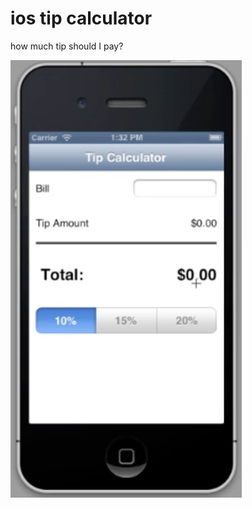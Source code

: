 ios tip calculator
==================

how much tip should I pay?

![screenshot](screenshots/ios_tip_calculator.png)
